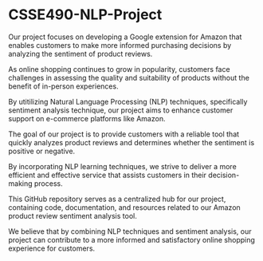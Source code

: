 # CSSE490-NLP-Project

Our project focuses on developing a Google extension for Amazon that enables customers to make more informed purchasing decisions by analyzing the sentiment of product reviews.

As online shopping continues to grow in popularity, customers face challenges in assessing the quality and suitability of products without the benefit of in-person experiences.

By utitilizing Natural Language Processing (NLP) techniques, specifically sentiment analysis technique, our project aims to enhance customer support on e-commerce platforms like Amazon.

The goal of our project is to provide customers with a reliable tool that quickly analyzes product reviews and determines whether the sentiment is positive or negative. 

By incorporating NLP learning techniques, we strive to deliver a more efficient and effective service that assists customers in their decision-making process.

This GitHub repository serves as a centralized hub for our project, containing code, documentation, and resources related to our Amazon product review sentiment analysis tool. 

We believe that by combining NLP techniques and sentiment analysis, our project can contribute to a more informed and satisfactory online shopping experience for customers.
